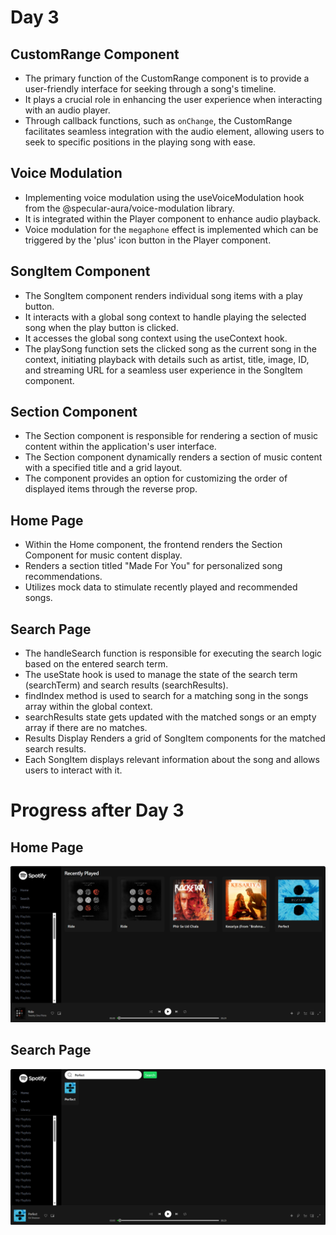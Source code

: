 # Day 3

## CustomRange Component
- The primary function of the CustomRange component is to provide a user-friendly interface for seeking through a song's timeline.
- It plays a crucial role in enhancing the user experience when interacting with an audio player.
- Through callback functions, such as `onChange`, the CustomRange facilitates seamless integration with the audio element, allowing users to seek to specific positions in the playing song with ease.

## Voice Modulation
- Implementing voice modulation using the useVoiceModulation hook from the @specular-aura/voice-modulation library.
- It is integrated within the Player component to enhance audio playback.
- Voice modulation for the `megaphone` effect is implemented which can be triggered by the 'plus' icon button in the Player component.

## SongItem Component
- The SongItem component renders individual song items with a play button.
- It interacts with a global song context to handle playing the selected song when the play button is clicked.
- It accesses the global song context using the useContext hook.
- The playSong function sets the clicked song as the current song in the context, initiating playback with details such as artist, title, image, ID, and streaming URL for a seamless user experience in the SongItem component.

## Section Component
- The Section component is responsible for rendering a section of music content within the application's user interface.
- The Section component dynamically renders a section of music content with a specified title and a grid layout.
- The component provides an option for customizing the order of displayed items through the reverse prop.

## Home Page
- Within the Home component, the frontend renders the Section Component for music content display.
- Renders a section titled "Made For You" for personalized song recommendations.
- Utilizes mock data to stimulate recently played and recommended songs.

## Search Page
- The handleSearch function is responsible for executing the search logic based on the entered search term.
- The useState hook is used to manage the state of the search term (searchTerm) and search results (searchResults).
- findIndex method is used  to search for a matching song in the songs array within the global context.
- searchResults state gets updated with the matched songs or an empty array if there are no matches.
- Results Display Renders a grid of SongItem components for the matched search results.
- Each SongItem displays relevant information about the song and allows users to interact with it.

# Progress after Day 3
## Home Page
![The Home Page](frontend/screenshots/Day3-HomePage.png)

## Search Page
![The Home Page](frontend/screenshots/Day3-SearchPage.png)
